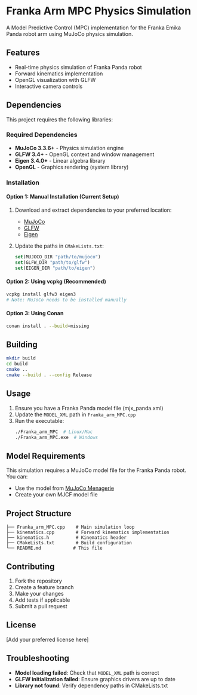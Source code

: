 # Franka Arm MPC Physics Simulation

A Model Predictive Control (MPC) implementation for the Franka Emika Panda robot arm using MuJoCo physics simulation.

## Features

- Real-time physics simulation of Franka Panda robot
- Forward kinematics implementation
- OpenGL visualization with GLFW
- Interactive camera controls

## Dependencies

This project requires the following libraries:

### Required Dependencies
- **MuJoCo 3.3.6+** - Physics simulation engine
- **GLFW 3.4+** - OpenGL context and window management  
- **Eigen 3.4.0+** - Linear algebra library
- **OpenGL** - Graphics rendering (system library)

### Installation

#### Option 1: Manual Installation (Current Setup)
1. Download and extract dependencies to your preferred location:
   - [MuJoCo](https://github.com/google-deepmind/mujoco/releases) 
   - [GLFW](https://www.glfw.org/download.html)
   - [Eigen](https://eigen.tuxfamily.org/index.php?title=Main_Page)

2. Update the paths in `CMakeLists.txt`:
   ```cmake
   set(MUJOCO_DIR "path/to/mujoco")
   set(GLFW_DIR "path/to/glfw") 
   set(EIGEN_DIR "path/to/eigen")
   ```

#### Option 2: Using vcpkg (Recommended)
```bash
vcpkg install glfw3 eigen3
# Note: MuJoCo needs to be installed manually
```

#### Option 3: Using Conan
```bash
conan install . --build=missing
```

## Building

```bash
mkdir build
cd build
cmake ..
cmake --build . --config Release
```

## Usage

1. Ensure you have a Franka Panda model file (mjx_panda.xml)
2. Update the `MODEL_XML` path in `Franka_arm_MPC.cpp`
3. Run the executable:
   ```bash
   ./Franka_arm_MPC  # Linux/Mac
   ./Franka_arm_MPC.exe  # Windows
   ```

## Model Requirements

This simulation requires a MuJoCo model file for the Franka Panda robot. You can:
- Use the model from [MuJoCo Menagerie](https://github.com/google-deepmind/mujoco_menagerie)
- Create your own MJCF model file

## Project Structure

```
├── Franka_arm_MPC.cpp    # Main simulation loop
├── kinematics.cpp        # Forward kinematics implementation  
├── kinematics.h          # Kinematics header
├── CMakeLists.txt        # Build configuration
└── README.md            # This file
```

## Contributing

1. Fork the repository
2. Create a feature branch
3. Make your changes
4. Add tests if applicable
5. Submit a pull request

## License

[Add your preferred license here]

## Troubleshooting

- **Model loading failed**: Check that `MODEL_XML` path is correct
- **GLFW initialization failed**: Ensure graphics drivers are up to date
- **Library not found**: Verify dependency paths in CMakeLists.txt